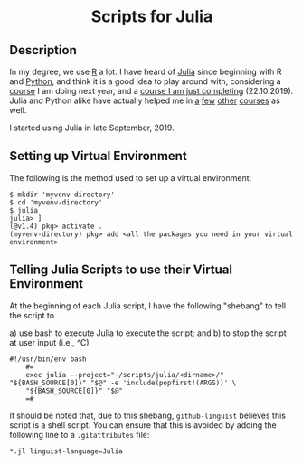 <h1 align="center">
Scripts for Julia
</h1>


## Description
In my degree, we use [R](https://www.wikiwand.com/en/R_(programming_language)) a lot.  I have heard of [Julia](https://www.wikiwand.com/en/Julia_(programming_language)) since beginning with R and [Python](https://www.wikiwand.com/en/Python_(programming_language)), and think it is a good idea to play around with, considering a [course](https://www.victoria.ac.nz/courses/math/245/2020/offering?crn=7528) I am doing next year, and a [course I am just completing](https://www.victoria.ac.nz/courses/math/251/2019/offering?crn=18325) (22.10.2019).  Julia and Python alike have actually helped me in [a](https://www.wgtn.ac.nz/courses/math/353/2020) [few](https://www.wgtn.ac.nz/courses/math/244/2020) [other](https://www.wgtn.ac.nz/courses/math/324/2020) [courses](https://www.wgtn.ac.nz/courses/math/335/2020) as well.

I started using Julia in late September, 2019.

## Setting up Virtual Environment

The following is the method used to set up a virtual environment:

```
$ mkdir 'myvenv-directory'
$ cd 'myvenv-directory'
$ julia
julia> ]
(@v1.4) pkg> activate .
(myvenv-directory) pkg> add <all the packages you need in your virtual environment>
```

## Telling Julia Scripts to use their Virtual Environment

At the beginning of each Julia script, I have the following "shebang" to tell the script to

 a) use bash to execute Julia to execute the script; and
 b) to stop the script at user input (i.e., ^C)

```
#!/usr/bin/env bash
    #=
    exec julia --project="~/scripts/julia/<dirname>/" "${BASH_SOURCE[0]}" "$@" -e 'include(popfirst!(ARGS))' \
    "${BASH_SOURCE[0]}" "$@"
    =#
```

It should be noted that, due to this shebang, `github-linguist` believes this script is a shell script.  You can ensure that this is avoided by adding the following line to a `.gitattributes` file:

```
*.jl linguist-language=Julia
```